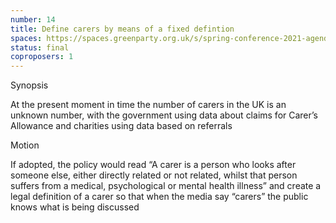 ```yaml
---
number: 14
title: Define carers by means of a fixed defintion
spaces: https://spaces.greenparty.org.uk/s/spring-conference-2021-agenda-forum2/?contentId=77635
status: final
coproposers: 1
---
```

Synopsis


At the present moment in time the number of carers in the UK is an unknown number, with the government using data about claims for Carer’s Allowance and charities using data based on referrals


Motion


If adopted, the policy would read “A carer is a person who looks after someone else, either directly related or not related, whilst that person suffers from a medical, psychological or mental health illness” and create a legal definition of a carer so that when the media say “carers” the public knows what is being discussed
